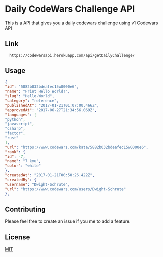 # Daily CodeWars Challenge API

This is a API that gives you a daily codewars challenge using v1 Codewars API 

## Link
  ```curl
    https://codewarsapi.herokuapp.com/api/getDailyChallenge/
   ````

## Usage

```json
{
"id": "5882b032bdeafec15w0000e6",
"name": "Print Hello World!",
"slug": "Hello-World",
"category": "reference",
"publishedAt": "2017-01-21T01:07:00.466Z",
"approvedAt": "2017-06-27T21:34:56.069Z",
"languages": [
"python",
"javascript",
"csharp",
"factor",
"rust"
],
"url": "https://www.codewars.com/kata/5882b032bdeafec15w0000e6",
"rank": {
"id": -7,
"name": "7 kyu",
"color": "white"
},
"createdAt": "2017-01-21T00:50:26.422Z",
"createdBy": {
"username": "Dwight-Schrute",
"url": "https://www.codewars.com/users/Dwight-Schrute"
},
```

## Contributing

Please feel free to create an issue if you me to add a feature.

## License

[MIT](https://choosealicense.com/licenses/mit/)
